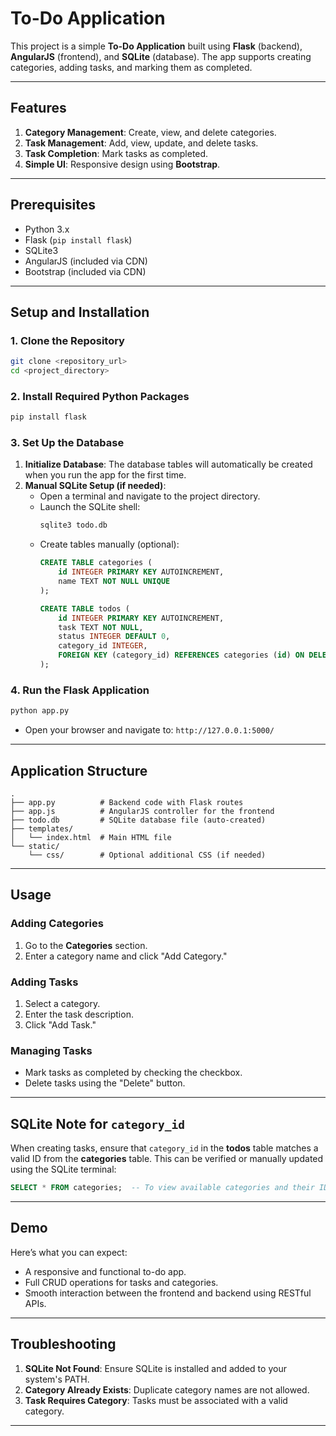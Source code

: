 # To-Do Application

This project is a simple **To-Do Application** built using **Flask** (backend), **AngularJS** (frontend), and **SQLite** (database). The app supports creating categories, adding tasks, and marking them as completed.

---

## Features
1. **Category Management**: Create, view, and delete categories.
2. **Task Management**: Add, view, update, and delete tasks.
3. **Task Completion**: Mark tasks as completed.
4. **Simple UI**: Responsive design using **Bootstrap**.

---

## Prerequisites
- Python 3.x
- Flask (`pip install flask`)
- SQLite3
- AngularJS (included via CDN)
- Bootstrap (included via CDN)

---

## Setup and Installation

### 1. Clone the Repository
```bash
git clone <repository_url>
cd <project_directory>
```

### 2. Install Required Python Packages
```bash
pip install flask
```

### 3. Set Up the Database
1. **Initialize Database**: The database tables will automatically be created when you run the app for the first time.
2. **Manual SQLite Setup (if needed)**:
   - Open a terminal and navigate to the project directory.
   - Launch the SQLite shell:
     ```bash
     sqlite3 todo.db
     ```
   - Create tables manually (optional):
     ```sql
     CREATE TABLE categories (
         id INTEGER PRIMARY KEY AUTOINCREMENT,
         name TEXT NOT NULL UNIQUE
     );

     CREATE TABLE todos (
         id INTEGER PRIMARY KEY AUTOINCREMENT,
         task TEXT NOT NULL,
         status INTEGER DEFAULT 0,
         category_id INTEGER,
         FOREIGN KEY (category_id) REFERENCES categories (id) ON DELETE CASCADE
     );
     ```

### 4. Run the Flask Application
```bash
python app.py
```
- Open your browser and navigate to: `http://127.0.0.1:5000/`

---

## Application Structure
```plaintext
.
├── app.py          # Backend code with Flask routes
├── app.js          # AngularJS controller for the frontend
├── todo.db         # SQLite database file (auto-created)
├── templates/
│   └── index.html  # Main HTML file
└── static/
    └── css/        # Optional additional CSS (if needed)
```

---

## Usage

### Adding Categories
1. Go to the **Categories** section.
2. Enter a category name and click "Add Category."

### Adding Tasks
1. Select a category.
2. Enter the task description.
3. Click "Add Task."

### Managing Tasks
- Mark tasks as completed by checking the checkbox.
- Delete tasks using the "Delete" button.

---

## SQLite Note for `category_id`
When creating tasks, ensure that `category_id` in the **todos** table matches a valid ID from the **categories** table. This can be verified or manually updated using the SQLite terminal:
```sql
SELECT * FROM categories;  -- To view available categories and their IDs.
```

---

## Demo
Here’s what you can expect:
- A responsive and functional to-do app.
- Full CRUD operations for tasks and categories.
- Smooth interaction between the frontend and backend using RESTful APIs.

---

## Troubleshooting
1. **SQLite Not Found**: Ensure SQLite is installed and added to your system's PATH.
2. **Category Already Exists**: Duplicate category names are not allowed.
3. **Task Requires Category**: Tasks must be associated with a valid category.

---
